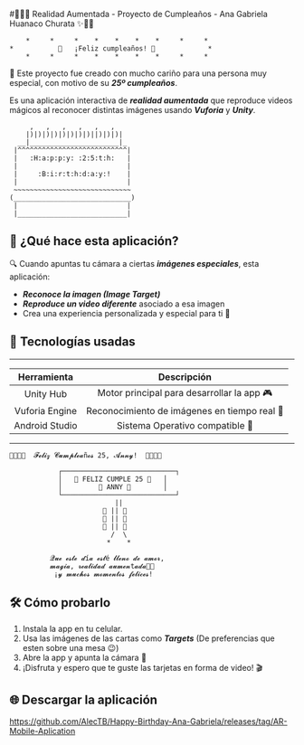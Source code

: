 #🎂🎁✨ Realidad Aumentada - Proyecto de Cumpleaños - Ana Gabriela Huanaco Churata ✨🎁🎂

```
    *     *     *    *    *    *    *     *     *
*           🎉   ¡Feliz cumpleaños! 🎉             *
    *     *     *    *    *    *    *     *     *
```
 🧡 Este proyecto fue creado con mucho cariño para una persona muy especial, con motivo de su ***25º cumpleaños***. 
 
 Es una aplicación interactiva de ***realidad aumentada*** que reproduce videos mágicos al reconocer distintas imágenes usando ***Vuforia*** y ***Unity***.
 
```
     ,   ,   ,   ,   ,   ,  
    |)|)|)|)|)|)|)|)||)|)|)|
  __|______________________|_
 |^^^^^^^^^^^^^^^^^^^^^^^^^^^|
 |   :H:a:p:p:y: :2:5:t:h:   |
 |                           |
 |     :B:i:r:t:h:d:a:y:!    |
 |                           |
 ~~~~~~~~~~~~~~~~~~~~~~~~~~~~~
(_____________________________)
 |                           |
 |___________________________|
```

## 📱 ¿Qué hace esta aplicación?

🔍 Cuando apuntas tu cámara a ciertas ***imágenes especiales***, esta aplicación:
- ***Reconoce la imagen (Image Target)***
- ***Reproduce un video diferente*** asociado a esa imagen
- Crea una experiencia personalizada y especial para ti 💫

## 🧰 Tecnologías usadas
---
|    Herramienta   |                Descripción                      |
|:------------------:|:-------------------------------------------------:|
| Unity Hub            | Motor principal para desarrollar la app 🎮          |     
| Vuforia Engine   | Reconocimiento de imágenes en tiempo real 🔎       |   
| Android Studio          | Sistema Operativo compatible 📱                   |

---

```
🎉🎂🎈🎊  𝓕𝓮𝓵𝓲𝔃 𝓒𝓾𝓶𝓹𝓵𝓮𝓪ñ𝓸𝓼 25, 𝓐𝓷𝓷𝔂!  🎊🎈🎂🎉

            ┌────────────────────────────┐
            │   🥳 FELIZ CUMPLE 25 🥳   │
            │         🎂 ANNY 🎂        │
            └────────────────────────────┘
                          ||
                       🎈 || 🎈
                       🎈 || 🎈
                       🎈 || 🎈
                         /  \
                        *    *

          𝓠𝓾𝓮 𝓮𝓼𝓽𝓮 𝓭í𝓪 𝓮𝓼𝓽é 𝓵𝓵𝓮𝓷𝓸 𝓭𝓮 𝓪𝓶𝓸𝓻,
          𝓶𝓪𝓰𝓲𝓪, 𝓻𝓮𝓪𝓵𝓲𝓭𝓪𝓭 𝓪𝓾𝓶𝓮𝓷t𝓪𝓭𝓪🤭💫
           ¡𝔂 𝓶𝓾𝓬𝓱𝓸𝓼 𝓶𝓸𝓶𝓮𝓷𝓽𝓸𝓼 𝓯𝓮𝓵𝓲𝓬𝓮𝓼!
```
## 🛠️ Cómo probarlo
1. Instala la app en tu celular.
2. Usa las imágenes de las cartas como ***Targets*** (De preferencias que esten sobre una mesa 😉)
3. Abre la app y apunta la cámara 📸
4. ¡Disfruta y espero que te guste las tarjetas en forma de video! 🎬

## 🌐 Descargar la aplicación
<https://github.com/AlecTB/Happy-Birthday-Ana-Gabriela/releases/tag/AR-Mobile-Aplication>

